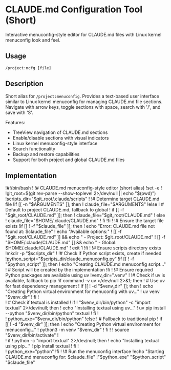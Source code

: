 # CLAUDE.md Configuration Tool (Short)

Interactive menuconfig-style editor for CLAUDE.md files with Linux kernel menuconfig look and feel.

## Usage
```
/project:mcfg [file]
```

## Description
Short alias for `/project:menuconfig`. Provides a text-based user interface similar to Linux kernel menuconfig for managing CLAUDE.md file sections. Navigate with arrow keys, toggle sections with space, search with '/', and save with 'S'.

Features:
- TreeView navigation of CLAUDE.md sections
- Enable/disable sections with visual indicators
- Linux kernel menuconfig-style interface
- Search functionality
- Backup and restore capabilities
- Support for both project and global CLAUDE.md files

## Implementation

!#!/bin/bash
!
!# CLAUDE.md menuconfig-style editor (short alias)
!set -e
!
!git_root=$(git rev-parse --show-toplevel 2>/dev/null || echo "$(pwd)")
!scripts_dir="$git_root/.claude/scripts"
!
!# Determine target CLAUDE.md file
!if [[ -n "$ARGUMENTS" ]]; then
!    claude_file="$ARGUMENTS"
!else
!    # Default to project CLAUDE.md, fallback to global
!    if [[ -f "$git_root/CLAUDE.md" ]]; then
!        claude_file="$git_root/CLAUDE.md"
!    else
!        claude_file="$HOME/.claude/CLAUDE.md"
!    fi
!fi
!
!# Ensure the target file exists
!if [[ ! -f "$claude_file" ]]; then
!    echo "Error: CLAUDE.md file not found at: $claude_file"
!    echo "Available options:"
!    [[ -f "$git_root/CLAUDE.md" ]] && echo "  - Project: $git_root/CLAUDE.md"
!    [[ -f "$HOME/.claude/CLAUDE.md" ]] && echo "  - Global: $HOME/.claude/CLAUDE.md"
!    exit 1
!fi
!
!# Ensure scripts directory exists
!mkdir -p "$scripts_dir"
!
!# Check if Python script exists, create if needed
!python_script="$scripts_dir/claude_menuconfig.py"
!if [[ ! -f "$python_script" ]]; then
!    echo "Creating CLAUDE.md menuconfig script..."
!    # Script will be created by the implementation
!fi
!
!# Ensure required Python packages are available using uv
!venv_dir=".venv"
!
!# Check if uv is available, fallback to pip
!if command -v uv >/dev/null 2>&1; then
!    # Use uv for fast dependency management
!    if [[ ! -d "$venv_dir" ]]; then
!        echo "Creating Python virtual environment for menuconfig with uv..."
!        uv venv "$venv_dir"
!    fi
!    
!    # Check if textual is installed
!    if ! "$venv_dir/bin/python" -c "import textual" 2>/dev/null; then
!        echo "Installing textual using uv..."
!        uv pip install --python "$venv_dir/bin/python" textual
!    fi
!    
!    python_exe="$venv_dir/bin/python"
!else
!    # Fallback to traditional pip
!    if [[ ! -d "$venv_dir" ]]; then
!        echo "Creating Python virtual environment for menuconfig..."
!        python3 -m venv "$venv_dir"
!    fi
!    
!    source "$venv_dir/bin/activate"
!    
!    if ! python -c "import textual" 2>/dev/null; then
!        echo "Installing textual using pip..."
!        pip install textual
!    fi
!    
!    python_exe="python"
!fi
!
!# Run the menuconfig interface
!echo "Starting CLAUDE.md menuconfig for: $claude_file"
!"$python_exe" "$python_script" "$claude_file"